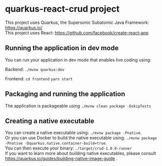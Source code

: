 # quarkus-react-crud project
This project uses Quarkus, the Supersonic Subatomic Java Framework: https://quarkus.io/  
This project uses React: https://github.com/facebook/create-react-app  

## Running the application in dev mode

You can run your application in dev mode that enables live coding using:

Backend: 
  `./mvnw quarkus:dev`

Frontend: 
  `cd frontend`
  `yarn start`

## Packaging and running the application  

The application is packageable using `./mvnw clean package -DskipTests`

## Creating a native executable

You can create a native executable using: `./mvnw package -Pnative`.  
Or you can use Docker to build the native executable using: `./mvnw package -Pnative -Dquarkus.native.container-build=true`.  
You can then execute your binary: `./target/crud-1.0.0-runner`  
If you want to learn more about building native executables, please consult https://quarkus.io/guides/building-native-image-guide .  